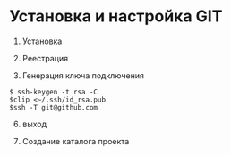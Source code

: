 # Установка и настройка GIT

1. Установка

2. Реестрация

3. Генерация ключа подключения

```
$ ssh-keygen -t rsa -C
$clip <~/.ssh/id_rsa.pub
$ssh -T git@github.com
```

6. выход

4. Создание каталога проекта